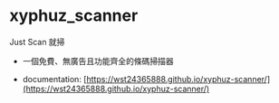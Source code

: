 # xyphuz_scanner

Just Scan 就掃

* 一個免費、無廣告且功能齊全的條碼掃描器

* documentation: [https://wst24365888.github.io/xyphuz-scanner/](https://wst24365888.github.io/xyphuz-scanner/)